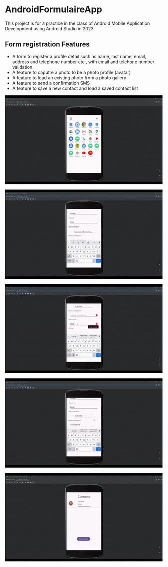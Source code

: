# AndroidFormulaireApp
This project is for a practice in the class of Android Mobile Application Development using Android Studio in 2023.
## Form registration Features
- A form to register a profile detail such as name, last name, email, address and telephone number etc., with email and telehone number validation 
- A feature to caputre a photo to be a photo profile (avatar)
- A feature to load an existing photo from a photo gallery
- A feature to send a confirmation SMS
- A feature to save a new contact and load a saved contact list  

![](https://github.com/miraclej101/AndroidFormulaireApp/blob/main/Formulaire.gif)

![](https://github.com/miraclej101/AndroidFormulaireApp/blob/main/Formulaire%20(1)_gallery_photo.gif)

![](https://github.com/miraclej101/AndroidFormulaireApp/blob/main/Formulaire%20(2).gif)

![](https://github.com/miraclej101/AndroidFormulaireApp/blob/main/Formulaire%20(3).gif)

![](https://github.com/miraclej101/AndroidFormulaireApp/blob/main/Formulaire%20(4)_capture_photo.gif)
